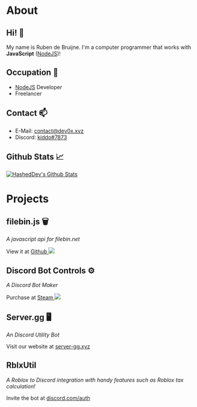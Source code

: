 # About
## Hi! 👋
My name is Ruben de Bruijne.
I'm a computer programmer that works with **JavaScript** ([NodeJS](https://nodejs.org))!
## Occupation 🔧
- [NodeJS](https://nodejs.org) Developer
- Freelancer

## Contact 📫
- E-Mail: [contact@dev0x.xyz](mailto:contact@dev0x.xyz)
- Discord: [kiddo#7873](https://discord.com/users/449250687868469258)
## Github Stats 📈
[![HashedDev's Github Stats](https://github-readme-stats.vercel.app/api?username=HashedDev&count_private=true&show_icons=true)](https://github.com/anuraghazra/github-readme-stats)

# Projects
## filebin.js 🗑
*A javascript api for filebin.net*

View it at [Github ![](https://i.imgur.com/qVSy1qU.png)](https://github.com/HashedDev/filebin.js)
## Discord Bot Controls ⚙
*A Discord Bot Maker*

Purchase at [Steam ![](https://icons.iconarchive.com/icons/papirus-team/papirus-apps/16/steam-icon.png)](https://store.steampowered.com/app/1010170/Discord_Bot__Controls/)
## Server.gg 🖥
*An Discord Utility Bot*

Visit our website at [server-gg.xyz](http://server-gg.xyz)
## RblxUtil
*A Roblox to Discord integration with handy features such as Roblox tax calculation!*

Invite the bot at [discord.com/auth](https://discord.com/api/oauth2/authorize?client_id=789592418756198421&permissions=117760&scope=bot%20applications.commands)
